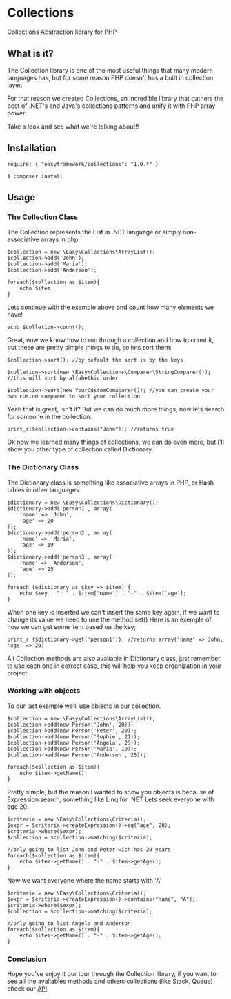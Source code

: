 Collections
===========

Collections Abstraction library for PHP

What is it?
----------
The Collection library is one of the most useful things that many modern languages has, but for some reason PHP doesn't has a built in collection layer.

For that reason we created Collections, an incredible library that gathers the best of .NET's and Java's collections patterns and
unify it with PHP array power.

Take a look and see what we're talking about!!


Installation
----------

  `require: { "easyframework/collections": "1.0.*" }`
  
  `$ composer install`

Usage
----------

### The Collection Class ###

The Collection represents the List in .NET language or simply non-associative arrays in php:

    $collection = new \Easy\Collections\ArrayList();
    $collection->add('John');
    $collection->add('Maria');
    $collection->add('Anderson');
    
    foreach($collection as $item){
        echo $item;
    }
    
Lets continue with the exemple above and count how many elements we have!

    echo $colletion->count();

Great, now we know how to run through a collection and how to count it, but these are pretty simple things to do, so lets sort them:

    $collection->sort(); //by default the sort is by the keys
    
    $colletion->sort(new \Easy\Collections\Comparer\StringComparer()); //this will sort by alfabethic order
    
    $collection->sort(new YourCustomComaparer()); //you can create your own custom comparer to sort your collection
    
Yeah that is great, isn't it? But we can do much more things, now lets search for someone in the collection.

    print_r($collection->contains("John")); //returns true
    
Ok now we learned many things of collections, we can do even more, but I'll show you other type of collection called Dictionary.

### The Dictionary Class ###

The Dictionary class is something like associative arrays in PHP, or Hash tables in other languages.

    $dictionary = new \Easy\Collections\Dictionary();
    $dictionary->add('person1', array(
        'name' => 'John',
        'age' => 20
    ));
    $dictionary->add('person2', array(
        'name' => 'Maria',
        'age' => 19
    ));
    $dictionary->add('person3', array(
        'name' => 'Anderson',
        'age' => 25
    ));

    foreach ($dictionary as $key => $item) {
        echo $key . ": " . $item['name'] . "-" . $item['age'];
    }
    
When one key is inserted we can't insert the same key again, if we want to change its value we need to use the method set()
Here is an exemple of how we can get some item based on the key;

    print_r ($dictionary->get('person1')); //returns array('name' => John, 'age' => 20)
    
All Collection methods are also avaliable in Dictionary class, just remember to use each one in correct case, this will help you keep organization in your project.

### Working with objects ###

To our last exemple we'll use objects in our collection.

    $collection = new \Easy\Collections\ArrayList();
    $collection->add(new Person('John', 20));
    $collection->add(new Person('Peter', 20));
    $collection->add(new Person('Sophie', 21));
    $collection->add(new Person('Angela', 29));
    $collection->add(new Person('Maria', 19));
    $collection->add(new Person('Anderson', 25));
    
    foreach($collection as $item){
        echo $item->getName();
    }

Pretty simple, but the reason I wanted to show you objects is because of Expression search, something like Linq for .NET
Lets seek everyone with age 20.

    $criteria = new \Easy\Collections\Criteria();
    $expr = $criteria->createExpression()->eq("age", 20);
    $criteria->where($expr);
    $collection = $collection->matching($criteria);
    
    //only going to list John and Peter wich has 20 years
    foreach($collection as $item){
        echo $item->getName() . "-" . $item->getAge();
    }
    
Now we want everyone where the name starts with 'A'

    $criteria = new \Easy\Collections\Criteria();
    $expr = $criteria->createExpression()->contains("name", "A");
    $criteria->where($expr);
    $collection = $collection->matching($criteria);
    
    //only going to list Angela and Anderson
    foreach($collection as $item){
        echo $item->getName() . "-" . $item->getAge();
    }
    

### Conclusion ###

Hope you've enjoy it our tour through the Collection library, if you want to see all the avaliables methods and others collections (like Stack, Queue) check our [API][1].

[1]: http://easyframework.net/collections/api
